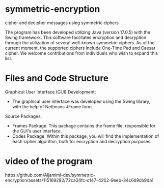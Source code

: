# symmetric-encryption
cipher and decipher messages using symmetric ciphers

The program has been developed utilizing Java (version 17.0.5) with the Swing framework. This software facilitates encryption and decryption through the utilization of several well-known symmetric ciphers. As of the current moment, the supported ciphers include One-Time Pad and Caesar cipher. We welcome contributions from individuals who wish to expand this list.

<h1>Files and Code Structure</h1>

Graphical User Interface (GUI) Development:
  - The graphical user interface was developed using the Swing library, with the help of  Netbeans JFrame form.

Source Packages:
 - Frames Package: This package contains the frame file, responsible for the GUI's user interface.
 - Codes Package: Within this package, you will find the implementation of each cipher algorithm, both for encryption and decryption purposes.

<h1>video of the program</h1>
https://github.com/Aljamimi-dev/symmetric-encryption/assets/115169282/72ca34fc-c147-4202-9eeb-34c6d9cb9da1
